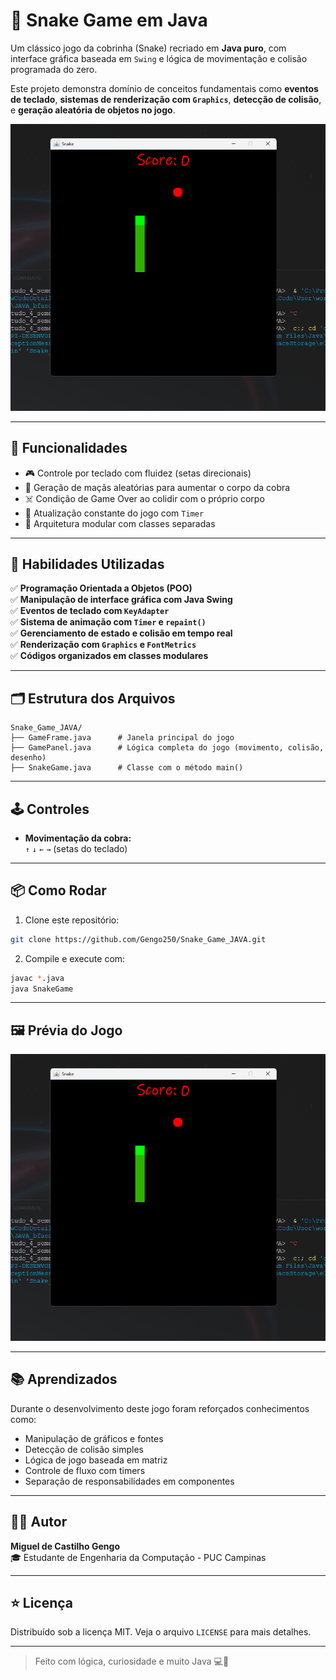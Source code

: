 # 🐍 Snake Game em Java

Um clássico jogo da cobrinha (Snake) recriado em **Java puro**, com interface gráfica baseada em `Swing` e lógica de movimentação e colisão programada do zero.

Este projeto demonstra domínio de conceitos fundamentais como **eventos de teclado**, **sistemas de renderização com `Graphics`**, **detecção de colisão**, e **geração aleatória de objetos no jogo**.

<p align="center">
  <img src="Img/snake-preview.png" width="600" alt="Prévia do Snake Game">
</p>

---

## 🚀 Funcionalidades

- 🎮 Controle por teclado com fluidez (setas direcionais)
- 🍎 Geração de maçãs aleatórias para aumentar o corpo da cobra
- ☠️ Condição de Game Over ao colidir com o próprio corpo
- 🧱 Atualização constante do jogo com `Timer`
- 🧩 Arquitetura modular com classes separadas

---

## 🧠 Habilidades Utilizadas

✅ **Programação Orientada a Objetos (POO)**  
✅ **Manipulação de interface gráfica com Java Swing**  
✅ **Eventos de teclado com `KeyAdapter`**  
✅ **Sistema de animação com `Timer` e `repaint()`**  
✅ **Gerenciamento de estado e colisão em tempo real**  
✅ **Renderização com `Graphics` e `FontMetrics`**  
✅ **Códigos organizados em classes modulares**

---

## 🗂️ Estrutura dos Arquivos

```
Snake_Game_JAVA/
├── GameFrame.java      # Janela principal do jogo
├── GamePanel.java      # Lógica completa do jogo (movimento, colisão, desenho)
├── SnakeGame.java      # Classe com o método main()
```

---

## 🕹️ Controles

- **Movimentação da cobra:**  
  `↑` `↓` `←` `→` (setas do teclado)

---

## 📦 Como Rodar

1. Clone este repositório:

```bash
git clone https://github.com/Gengo250/Snake_Game_JAVA.git
```

2. Compile e execute com:

```bash
javac *.java
java SnakeGame
```

---

## 🖼️ Prévia do Jogo

<p align="center">
  <img src="Img/snake-preview.png" width="600" alt="Gameplay do Snake">
</p>

---

## 📚 Aprendizados

Durante o desenvolvimento deste jogo foram reforçados conhecimentos como:

- Manipulação de gráficos e fontes
- Detecção de colisão simples
- Lógica de jogo baseada em matriz
- Controle de fluxo com timers
- Separação de responsabilidades em componentes

---


## 🧑‍💻 Autor

**Miguel de Castilho Gengo**  
🎓 Estudante de Engenharia da Computação - PUC Campinas

---

## ⭐ Licença

Distribuído sob a licença MIT. Veja o arquivo `LICENSE` para mais detalhes.

---

> Feito com lógica, curiosidade e muito Java 💻🐍
